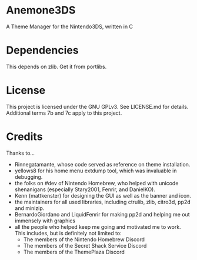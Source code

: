 # Anemone3DS
A Theme Manager for the Nintendo3DS, written in C

# Dependencies
This depends on zlib. Get it from portlibs.

# License
This project is licensed under the GNU GPLv3. See LICENSE.md for details. Additional terms 7b and 7c apply to this project.

# Credits

Thanks to...
 * Rinnegatamante, whose code served as reference on theme installation.
 * yellows8 for his home menu extdump tool, which was invaluable in debugging.
 * the folks on #dev of Nintendo Homebrew, who helped with unicode shenanigans (especially Stary2001, Fenrir, and DanielKO).
 * Kenn (mattkenster) for designing the GUI as well as the banner and icon.
 * the maintainers for all used libraries, including ctrulib, zlib, citro3d, pp2d and minizip.
 * BernardoGiordano and LiquidFenrir for making pp2d and helping me out immensely with graphics
 * all the people who helped keep me going and motivated me to work. This includes, but is definitely not limited to:
   * The members of the Nintendo Homebrew Discord
   * The members of the Secret Shack Service Discord
   * The members of the ThemePlaza Discord
